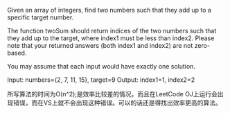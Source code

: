 Given an array of integers, find two numbers such that they add up to a specific target number.

The function twoSum should return indices of the two numbers such that they add up to the target, where index1 must be less than index2. Please note that your returned answers (both index1 and index2) are not zero-based.

You may assume that each input would have exactly one solution.

Input: numbers={2, 7, 11, 15}, target=9
Output: index1=1, index2=2

所写算法的时间为O(n^2);是效率比较差的情况，而且在LeetCode OJ上运行会出现错误，而在VS上就不会出现这种错误。可以的话还是得找出效率更高的算法。
